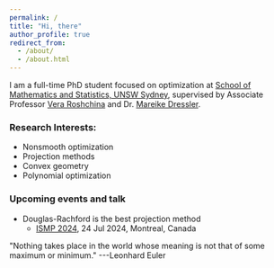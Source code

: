 ```yaml
---
permalink: /
title: "Hi, there"
author_profile: true
redirect_from: 
  - /about/
  - /about.html
---
```


I am a full-time PhD student focused on optimization at [School of Mathematics and Statistics, UNSW Sydney](https://www.unsw.edu.au/science/our-schools/maths), supervised by Associate Professor [Vera Roshchina](https://www.veraroshchina.com/) and Dr. [Mareike Dressler](https://web.maths.unsw.edu.au/~mdressler/index.html).

### Research Interests: 
* Nonsmooth optimization
* Projection methods
* Convex geometry
* Polynomial optimization

### Upcoming events and talk
* Douglas-Rachford is the best projection method
  * [ISMP 2024](https://ismp2024.gerad.ca/schedule/WB/906), 24 Jul 2024, Montreal, Canada

"Nothing takes place in the world whose meaning is not that of some maximum or minimum." ---Leonhard Euler
